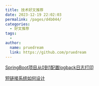 ```yaml
---
title: 技术好文推荐
date: 2023-12-19 22:02:03
permalink: /pages/d4b044/
categories:
  - 好文推荐
tags:
  - 
author: 
  name: pruedream
  link: https://github.com/pruedream
---
```


 [SpringBoot项目从0到1配置logback日志打印](https://juejin.cn/post/7296297918143184935?searchId=20231219215651A24CB916BB46AA10D504#heading-28)

[短链接系统如何设计](https://juejin.cn/post/7289662055183040547?searchId=20231219215651A24CB916BB46AA10D504)

